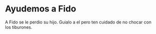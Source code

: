 # Ayudemos a Fido
A Fido se le perdio su hijo. Guialo a el pero ten cuidado de no chocar con los tiburones.